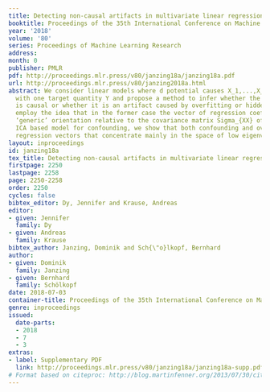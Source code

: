 ```yaml
---
title: Detecting non-causal artifacts in multivariate linear regression models
booktitle: Proceedings of the 35th International Conference on Machine Learning
year: '2018'
volume: '80'
series: Proceedings of Machine Learning Research
address: 
month: 0
publisher: PMLR
pdf: http://proceedings.mlr.press/v80/janzing18a/janzing18a.pdf
url: http://proceedings.mlr.press/v80/janzing2018a.html
abstract: We consider linear models where d potential causes X_1,...,X_d are correlated
  with one target quantity Y and propose a method to infer whether the association
  is causal or whether it is an artifact caused by overfitting or hidden common causes.We
  employ the idea that in the former case the vector of regression coefficients has
  ‘generic’ orientation relative to the covariance matrix Sigma_{XX} of X. Using an
  ICA based model for confounding, we show that both confounding and overfitting yield
  regression vectors that concentrate mainly in the space of low eigenvalues of Sigma_{XX}.
layout: inproceedings
id: janzing18a
tex_title: Detecting non-causal artifacts in multivariate linear regression models
firstpage: 2250
lastpage: 2258
page: 2250-2258
order: 2250
cycles: false
bibtex_editor: Dy, Jennifer and Krause, Andreas
editor:
- given: Jennifer
  family: Dy
- given: Andreas
  family: Krause
bibtex_author: Janzing, Dominik and Sch{\"o}lkopf, Bernhard
author:
- given: Dominik
  family: Janzing
- given: Bernhard
  family: Schölkopf
date: 2018-07-03
container-title: Proceedings of the 35th International Conference on Machine Learning
genre: inproceedings
issued:
  date-parts:
  - 2018
  - 7
  - 3
extras:
- label: Supplementary PDF
  link: http://proceedings.mlr.press/v80/janzing18a/janzing18a-supp.pdf
# Format based on citeproc: http://blog.martinfenner.org/2013/07/30/citeproc-yaml-for-bibliographies/
---
```

